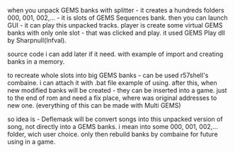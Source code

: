 when you unpack GEMS banks with splitter - it creates a hundreds folders 000, 001, 002,... - it is slots of GEMS Sequences bank. then you can launch GUI - it can play this unpacked tracks. player is create some virtual GEMS banks with only onle slot - that was clicked and play. it used GEMS Play dll by Sharpnull(Infval). 

source code i can add later if it need. with example of import and creating banks in a memory.

to recreate whole slots into big GEMS banks - can be used r57shell's combaine. i can attach it with .bat file example of using. after this, when new modified banks will be created - they can be inserted into a game. just to the end of rom and need a fix place, where was original addresses to new one. (everything of this can be made with Multi GEMS)

so idea is - Deflemask will be convert songs into this unpacked version of song, not directly into a GEMS banks. i mean into some 000, 001, 002,... folder, wich user choice. only then rebuild banks by combaine for future using in a game.
